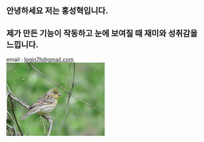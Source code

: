 ## 안녕하세요 저는 홍성혁입니다.
제가 만든 기능이 작동하고 눈에 보여질 때 재미와 성취감을 느낍니다.
---
email : login7h@gmail.com<br>
![무당새](/무당새.jpg "무당새 이미지")

